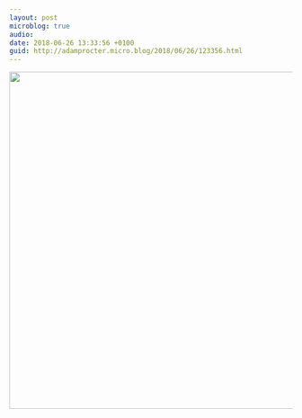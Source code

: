 ```yaml
---
layout: post
microblog: true
audio: 
date: 2018-06-26 13:33:56 +0100
guid: http://adamprocter.micro.blog/2018/06/26/123356.html
---
```



<img src="http://discursive.adamprocter.co.uk/uploads/2018/fc0bf8769c.jpg" width="600" height="600" />
